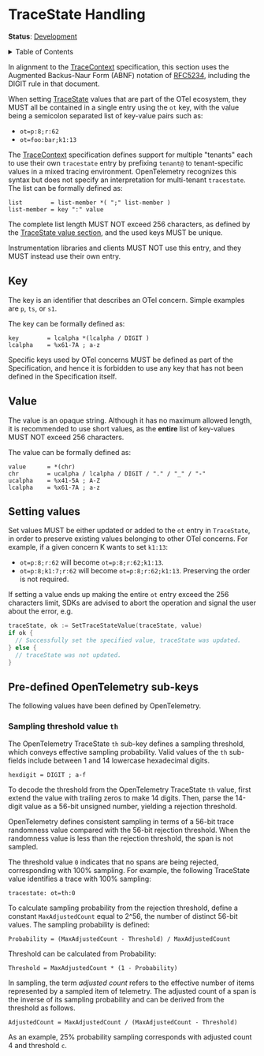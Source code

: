 <!--- Hugo front matter used to generate the website version of this page:
linkTitle: TraceState
--->

# TraceState Handling

**Status**: [Development](../document-status.md)

<details>
<summary>Table of Contents</summary>

<!-- toc -->

- [Key](#key)
- [Value](#value)
- [Setting values](#setting-values)
- [Pre-defined OpenTelemetry sub-keys](#pre-defined-opentelemetry-sub-keys)
  * [Sampling threshold value `th`](#sampling-threshold-value-th)

<!-- tocstop -->

</details>

In alignment to the [TraceContext](https://www.w3.org/TR/trace-context/) specification, this section uses the
Augmented Backus-Naur Form (ABNF) notation of [RFC5234](https://www.w3.org/TR/trace-context/#bib-rfc5234),
including the DIGIT rule in that document.

When setting [TraceState](api.md#tracestate) values that are part of the OTel ecosystem,
they MUST all be contained in a single entry using the `ot` key, with the value being
a semicolon separated list of key-value pairs such as:

* `ot=p:8;r:62`
* `ot=foo:bar;k1:13`

The [TraceContext](https://www.w3.org/TR/trace-context/) specification defines support for multiple "tenants" each to use their own `tracestate` entry by prefixing `tenant@` to tenant-specific values in a mixed tracing environment. OpenTelemetry recognizes this syntax but does not specify an interpretation for multi-tenant `tracestate`.
The list can be formally defined as:

```
list        = list-member *( ";" list-member )
list-member = key ":" value
```

The complete list length MUST NOT exceed 256 characters, as defined by the
[TraceState value section](https://www.w3.org/TR/trace-context/#value),
and the used keys MUST be unique.

Instrumentation libraries and clients MUST NOT use this entry, and they MUST
instead use their own entry.

## Key

The key is an identifier that describes an OTel concern.
Simple examples are `p`, `ts`, or `s1`.

The key can be formally defined as:

```
key        = lcalpha *(lcalpha / DIGIT )
lcalpha    = %x61-7A ; a-z
```

Specific keys used by OTel concerns MUST be defined as part of the Specification,
and hence it is forbidden to use any key that has not been defined in
the Specification itself.

## Value

The value is an opaque string. Although it has no maximum allowed length,
it is recommended to use short values, as the **entire** list of key-values
MUST NOT exceed 256 characters.

The value can be formally defined as:

```
value      = *(chr)
chr        = ucalpha / lcalpha / DIGIT / "." / "_" / "-"
ucalpha    = %x41-5A ; A-Z
lcalpha    = %x61-7A ; a-z
```

## Setting values

Set values MUST be either updated or added to the `ot` entry in `TraceState`,
in order to preserve existing values belonging to other OTel concerns. For example,
if a given concern K wants to set `k1:13`:

* `ot=p:8;r:62` will become `ot=p:8;r:62;k1:13`.
* `ot=p:8;k1:7;r:62` will become `ot=p:8;r:62;k1:13`. Preserving the order is not required.

If setting a value ends up making the entire `ot` entry exceed the 256 characters limit,
SDKs are advised to abort the operation and signal the user about the error, e.g.

```go
traceState, ok := SetTraceStateValue(traceState, value)
if ok {
  // Successfully set the specified value, traceState was updated.
} else {
  // traceState was not updated.
}
```

## Pre-defined OpenTelemetry sub-keys

The following values have been defined by OpenTelemetry.

### Sampling threshold value `th`

The OpenTelemetry TraceState `th` sub-key defines a sampling threshold, which conveys effective sampling probability.
Valid values of the `th` sub-fields include between 1 and 14 lowercase hexadecimal digits.

```
hexdigit = DIGIT ; a-f
```

To decode the threshold from the OpenTelemetry TraceState `th` value, first extend the value with trailing zeros to make 14 digits.
Then, parse the 14-digit value as a 56-bit unsigned number, yielding a rejection threshold.

OpenTelemetry defines consistent sampling in terms of a 56-bit trace randomness value compared with the 56-bit rejection threshold.
When the randomness value is less than the rejection threshold, the span is not sampled.

The threshold value `0` indicates that no spans are being rejected, corresponding with 100% sampling.
For example, the following TraceState value identifies a trace with 100% sampling:

```
tracestate: ot=th:0
```

To calculate sampling probability from the rejection threshold, define a constant `MaxAdjustedCount` equal to 2^56, the number of distinct 56-bit values.
The sampling probability is defined:

```
Probability = (MaxAdjustedCount - Threshold) / MaxAdjustedCount
```

Threshold can be calculated from Probability:

```
Threshold = MaxAdjustedCount * (1 - Probability)
```

In sampling, the term _adjusted count_ refers to the effective number of items represented by a sampled item of telemetry.
The adjusted count of a span is the inverse of its sampling probability and can be derived from the threshold as follows.

```
AdjustedCount = MaxAdjustedCount / (MaxAdjustedCount - Threshold)
```

As an example, 25% probability sampling corresponds with adjusted count 4 and threshold `c`.
